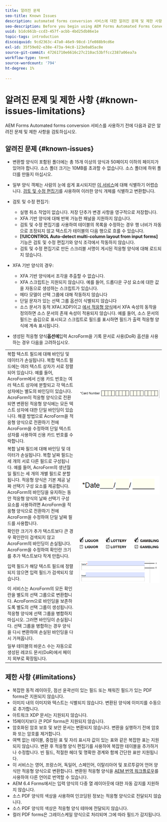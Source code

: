 ```yaml
---
title: 알려진 문제
seo-title: Known Issues
description: automated forms conversion 서비스에 대한 알려진 문제 및 제한 사항
seo-description: Before you begin using AEM Forms Automated Forms Conversion service, learn about the known issues and limitations of the service
uuid: b1dc661b-ccd3-457f-acbb-4bd25db86e1e
topic-tags: introduction
discoiquuid: 9cd2363c-47a0-46e9-98cd-1fe088b9cd6e
exl-id: 35f59e02-e38e-473a-94c8-123e0a85ac8e
source-git-commit: 47261710e6616c27c210ac53bffcc2387a06ea7a
workflow-type: tm+mt
source-wordcount: '794'
ht-degree: 1%

---
```


# 알려진 문제 및 제한 사항 {#known-issues-limitations}

AEM Forms Automated forms conversion 서비스를 사용하기 전에 다음과 같은 알려진 문제 및 제한 사항을 검토하십시오.

## 알려진 문제 {#known-issues}

* 변환할 양식이 포함된 폴더에는 총 15개 이상의 양식과 50페이지 이하의 페이지가 있어야 합니다. 소스 폴더 크기는 10MB를 초과할 수 없습니다. 소스 폴더에 하위 폴더를 만들지 마십시오.
* 일부 양식 객체는 사람의 눈에 쉽게 표시되지만 [이 서비스](styles-and-pattern-considerations-and-best-practices.md)에 대해 식별하기 어렵습니다. [검토 및 수정 편집기](review-correct-ui-edited.md)를 사용하여 이러한 양식 개체를 식별하고 변환합니다.
* 검토 및 수정 편집기:

   * 실행 취소 작업이 없습니다. 저장 단추가 변경 사항을 영구적으로 저장합니다.
   * XFA 기반 양식에 대해 반복 가능한 패널을 지원하지 않습니다.
   * 검토 및 수정 편집기를 사용하여 테이블의 목록을 수정하는 경우 행 너비가 자동으로 조정되지 않고 텍스트가 테이블의 다음 행으로 흐를 수 있습니다.
   * **[!UICONTROL Auto-detect multi-column layout from input forms]** 기능은 검토 및 수정 편집기와 양식 조각에서 작동하지 않습니다.
   * 검토 및 수정 편집기로 만든 스크리블 서명이 게시된 적응형 양식에 대해 로드되지 않습니다.


* XFA 기반 양식의 경우:
   * XFA 기반 양식에서 조각을 추출할 수 없습니다.
   * XFA 스크립트는 지원되지 않습니다. 예를 들어, 드롭다운 구성 요소에 대한 값을 자동으로 생성하는 스크립트가 있습니다.
   * 메타 모델이 선택 그룹에 대해 작동하지 않습니다
   * 단일 문자가 있는 선택 그룹 옵션이 식별되지 않습니다
   * 소스 문서가 동적 XFA(.XDP)이고 [에서 적응형 양식](https://helpx.adobe.com/experience-manager/6-5/forms/using/xfa-api-supported-in-adaptive-form.html#supportedxfaelementsandtheirmappinginadaptiveformsbr)에서 XFA 속성의 동작을 정의하면 소스 문서의 존재 속성이 적용되지 않습니다. 예를 들어, 소스 문서의 필드는 숨김으로 표시되고 스크립트로 필드를 표시하면 필드가 출력 적응형 양식에 계속 표시됩니다.

* 생성된 적응형 양식&#x200B;**옵션에**&#x200B;입력 AcroForm을 기록 문서로 사용(DoR) 옵션을 사용하는 경우 다음을 고려하십시오.

<table>
    <tr>
        <td>복합 텍스트 필드에 대해 바인딩 및 데이터가 손실됩니다. 복합 텍스트 필드에는 여러 텍스트 상자가 서로 정렬되어 있습니다. 예를 들어, AcroForm에서 신용 카드 번호는 여러 텍스트 상자에 분할되고 각 텍스트 상자에는 별도의 바인딩이 있습니다. AcroForm이 적응형 양식으로 전환되면 변환된 적응형 양식에는 모든 텍스트 상자에 대한 단일 바인딩이 있습니다. 해결 방법으로 AcroForm을 적응형 양식으로 전환하기 전에 AcroForm을 수정하여 단일 텍스트 상자를 사용하여 신용 카드 번호를 수락합니다.</td>
        <td><img  src="assets/creditCard_Composite.png"/>                                                            </td>
    </tr>
    <tr>
        <td>복합 날짜 필드에 대해 바인딩 및 데이터가 손실됩니다. 복합 날짜 필드는 세 개의 서로 다른 필드로 구성됩니다. 예를 들어, AcroForm의 생년월일 필드는 세 개의 개별 필드로 분할됩니다. 적응형 양식은 기본 제공 날짜 선택기 구성 요소를 제공합니다. AcroForm의 바인딩을 유지하는 동안 적응형 양식의 날짜 선택기 구성 요소를 사용하려면 AcroForm을 적응형 양식으로 전환하기 전에 AcroForm을 수정하여 단일 날짜 필드를 사용합니다.</td>
        <td><img  src="assets/CompositeDateField.png"/></td>
    </tr>
    <tr>
        <td>확인란 크기가 추가 텍스트보다 큰 경우 확인란이 검색되지 않고 AcroForm의 바인딩이 손실됩니다. AcroForm을 수정하여 확인란 크기를 추가 텍스트보다 작게 만듭니다.</td>
        <td><img  src="assets/large-text-box.png"/><br/><img  src="assets/small-text-box.png"/></td>
    </tr>
    <tr>
        <td>입력 필드가 해당 텍스트 필드에 정렬되지 않으면 입력 필드가 검색되지 않습니다.  </td>
        <td><img  src="assets/non-alingned-fields.png"/></td>
    </tr>
    <tr >
        <td>이 서비스는 AcroForm의 모든 확인란을 별도의 선택 그룹으로 변환합니다. AcroForm으로 바인딩을 보존하도록 별도의 선택 그룹이 생성됩니다. 적응형 양식에 선택 그룹을 병합하지 마십시오. 그러면 바인딩이 손실됩니다. 선택 그룹을 병합하는 경우 양식을 다시 변환하여 손실된 바인딩을 다시 가져옵니다. </td>
        <td></td>
    </tr>
    <tr >
        <td>일부 테이블의 바운스 수는 자동으로 생성된 레코드 문서(DoR)에서 페이지 외부로 확장됩니다. </td>
        <td></td>
    </tr>
</table>

## 제한 사항 {#limitations}

* 복잡한 동적 레이아웃, 점선 윤곽선이 있는 필드 또는 채워진 필드가 있는 PDF forms은 지원되지 않습니다.
* 이미지 내의 이미지와 텍스트는 식별되지 않습니다. 변환된 양식에 이미지를 수동으로 추가합니다.
* 아트워크 XDP 문서는 지원되지 않습니다.
* 15페이지보다 큰 PDF forms은 지원되지 않습니다.
* 암호화된 암호 보호 및 보안 문서는 변환되지 않습니다. 변환을 실행하기 전에 암호화 또는 암호를 제거합니다.
* 여백 없는 테이블, 중첩된 표 및 자리 표시자 값이 있는 표와 같은 복잡한 표는 지원되지 않습니다. 변환 후 적응형 양식 편집기를 사용하여 복잡한 테이블을 추가하거나 수정합니다. 빈 필드, 적절한 헤더 및 명확한 경계와 함께 간단한 표만 지원됩니다.
* 이 서비스는 영어, 프랑스어, 독일어, 스페인어, 이탈리아어 및 포르투갈어 언어 양식만 적응형 양식으로 변환합니다. 변환된 적응형 양식을 [AEM 번역 워크플로우](https://helpx.adobe.com/experience-manager/6-5/forms/using/using-aem-translation-workflow-to-localize-adaptive-forms.html)를 사용하여 다른 언어로 번역할 수 있습니다.
* AEM 6.4 Forms에서는 입력 양식의 다중 열 레이아웃에 대한 자동 감지를 지원하지 않습니다.
* 소스 PDF 양식의 색상을 사용하여 인코딩된 정보는 적응형 양식으로 전달되지 않습니다.
* 소스 PDF 양식의 색상은 적응형 양식 테마에 전달되지 않습니다.
* 컬러 PDF forms은 그레이스케일 양식으로 처리되며 그에 따라 필드가 감지됩니다.
